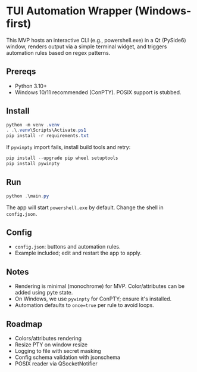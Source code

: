 # TUI Automation Wrapper (Windows-first)

This MVP hosts an interactive CLI (e.g., powershell.exe) in a Qt (PySide6) window, renders output via a simple terminal widget, and triggers automation rules based on regex patterns.

## Prereqs

- Python 3.10+
- Windows 10/11 recommended (ConPTY). POSIX support is stubbed.

## Install

```powershell
python -m venv .venv
. .\.venv\Scripts\Activate.ps1
pip install -r requirements.txt
```

If `pywinpty` import fails, install build tools and retry:

```powershell
pip install --upgrade pip wheel setuptools
pip install pywinpty
```

## Run

```powershell
python .\main.py
```

The app will start `powershell.exe` by default. Change the shell in `config.json`.

## Config

- `config.json`: buttons and automation rules.
- Example included; edit and restart the app to apply.

## Notes

- Rendering is minimal (monochrome) for MVP. Color/attributes can be added using pyte state.
- On Windows, we use `pywinpty` for ConPTY; ensure it's installed.
- Automation defaults to `once=true` per rule to avoid loops.

## Roadmap

- Colors/attributes rendering
- Resize PTY on window resize
- Logging to file with secret masking
- Config schema validation with jsonschema
- POSIX reader via QSocketNotifier
